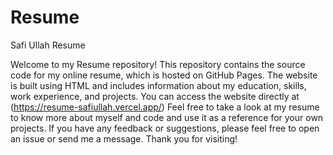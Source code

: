 # Resume
Safi Ullah Resume

Welcome to my Resume repository! This repository contains the source code for my online resume, which is hosted on GitHub Pages. The website is built using HTML  and includes information about my education, skills, work experience, and projects. 
You can access the website directly at (https://resume-safiullah.vercel.app/)
Feel free to take a look at my resume to know more about myself and code and use it as a reference for your own projects. If you have any feedback or suggestions, please feel free to open an issue or send me a message. Thank you for visiting!
